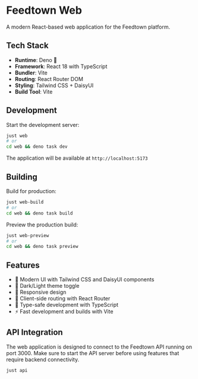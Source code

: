 # Feedtown Web

A modern React-based web application for the Feedtown platform.

## Tech Stack

- **Runtime**: Deno 🦕
- **Framework**: React 18 with TypeScript
- **Bundler**: Vite
- **Routing**: React Router DOM
- **Styling**: Tailwind CSS + DaisyUI
- **Build Tool**: Vite

## Development

Start the development server:
```bash
just web
# or
cd web && deno task dev
```

The application will be available at `http://localhost:5173`

## Building

Build for production:
```bash
just web-build
# or
cd web && deno task build
```

Preview the production build:
```bash
just web-preview
# or
cd web && deno task preview
```

## Features

- 🎨 Modern UI with Tailwind CSS and DaisyUI components
- 🌙 Dark/Light theme toggle
- 📱 Responsive design
- 🧭 Client-side routing with React Router
- 🔧 Type-safe development with TypeScript
- ⚡ Fast development and builds with Vite

## API Integration

The web application is designed to connect to the Feedtown API running on port 3000. Make sure to start the API server before using features that require backend connectivity.

```bash
just api
```